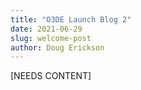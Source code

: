 ```yaml
---
title: "O3DE Launch Blog 2"
date: 2021-06-29
slug: welcome-post
author: Doug Erickson
---
```


[NEEDS CONTENT]